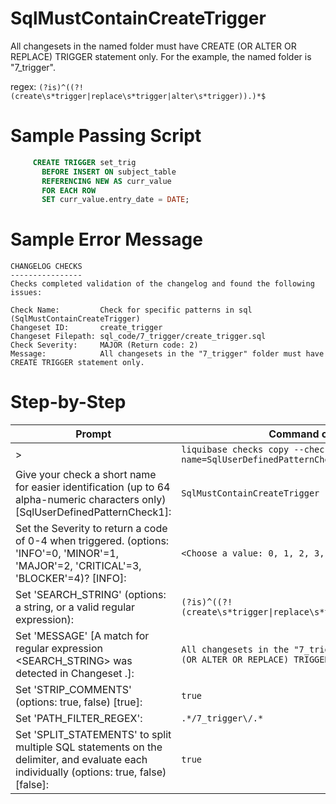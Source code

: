 # SqlMustContainCreateTrigger

All changesets in the named folder must have CREATE (OR ALTER OR REPLACE) TRIGGER statement only. For the example, the named folder is "7_trigger".

regex: `(?is)^((?!(create\s*trigger|replace\s*trigger|alter\s*trigger)).)*$`

# Sample Passing Script
``` sql
     CREATE TRIGGER set_trig
       BEFORE INSERT ON subject_table 
       REFERENCING NEW AS curr_value 
       FOR EACH ROW 
       SET curr_value.entry_date = DATE;
```

# Sample Error Message
```
CHANGELOG CHECKS
----------------
Checks completed validation of the changelog and found the following issues:

Check Name:         Check for specific patterns in sql (SqlMustContainCreateTrigger)
Changeset ID:       create_trigger
Changeset Filepath: sql_code/7_trigger/create_trigger.sql
Check Severity:     MAJOR (Return code: 2)
Message:            All changesets in the "7_trigger" folder must have CREATE TRIGGER statement only.
```
# Step-by-Step

| Prompt | Command or User Input |
| ------ | ----------------------|
| > | `liquibase checks copy --check-name=SqlUserDefinedPatternCheck` |
| Give your check a short name for easier identification (up to 64 alpha-numeric characters only) [SqlUserDefinedPatternCheck1]: | `SqlMustContainCreateTrigger` |
| Set the Severity to return a code of 0-4 when triggered. (options: 'INFO'=0, 'MINOR'=1, 'MAJOR'=2, 'CRITICAL'=3, 'BLOCKER'=4)? [INFO]: | `<Choose a value: 0, 1, 2, 3, 4>` |
| Set 'SEARCH_STRING' (options: a string, or a valid regular expression): | `(?is)^((?!(create\s*trigger\|replace\s*trigger\|alter\s*trigger)).)*$` |
| Set 'MESSAGE' [A match for regular expression <SEARCH_STRING> was detected in Changeset <CHANGESET>.]: | `All changesets in the "7_trigger" folder must have CREATE (OR ALTER OR REPLACE) TRIGGER statement only.` |
| Set 'STRIP_COMMENTS' (options: true, false) [true]: | `true` |
| Set 'PATH_FILTER_REGEX': | `.*/7_trigger\/.*` |
| Set 'SPLIT_STATEMENTS' to split multiple SQL statements on the delimiter, and evaluate each individually (options: true, false) [false]: | `true` |

